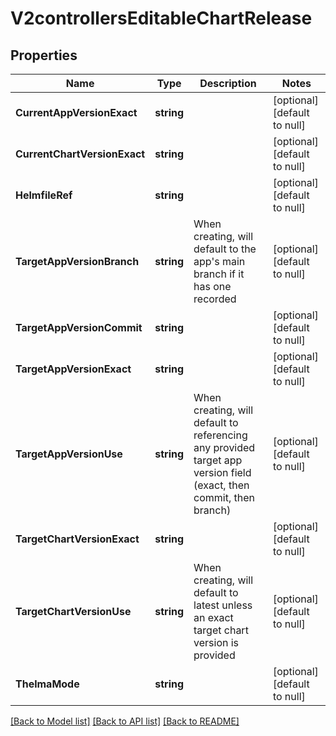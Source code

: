 # V2controllersEditableChartRelease

## Properties
Name | Type | Description | Notes
------------ | ------------- | ------------- | -------------
**CurrentAppVersionExact** | **string** |  | [optional] [default to null]
**CurrentChartVersionExact** | **string** |  | [optional] [default to null]
**HelmfileRef** | **string** |  | [optional] [default to null]
**TargetAppVersionBranch** | **string** | When creating, will default to the app&#39;s main branch if it has one recorded | [optional] [default to null]
**TargetAppVersionCommit** | **string** |  | [optional] [default to null]
**TargetAppVersionExact** | **string** |  | [optional] [default to null]
**TargetAppVersionUse** | **string** | When creating, will default to referencing any provided target app version field (exact, then commit, then branch) | [optional] [default to null]
**TargetChartVersionExact** | **string** |  | [optional] [default to null]
**TargetChartVersionUse** | **string** | When creating, will default to latest unless an exact target chart version is provided | [optional] [default to null]
**ThelmaMode** | **string** |  | [optional] [default to null]

[[Back to Model list]](../README.md#documentation-for-models) [[Back to API list]](../README.md#documentation-for-api-endpoints) [[Back to README]](../README.md)


